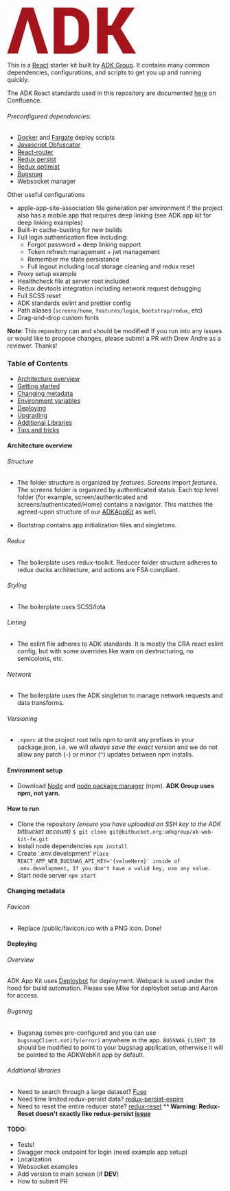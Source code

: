 ![ADK Logo](./adk.svg)

This is a [React](https://facebook.github.io/react/) starter kit built by [ADK Group](https://adkgroup.com/). It contains many common dependencies, configurations, and scripts to get you up and running quickly.

The ADK React standards used in this repository are documented [here](https://adkgroup.atlassian.net/wiki/spaces/FH/overview) on Confluence.

###### Preconfigured dependencies:
- [Docker](https://www.docker.com/) and [Fargate](https://aws.amazon.com/fargate/) deploy scripts
- [Javascript Obfuscator](https://github.com/javascript-obfuscator/javascript-obfuscator)
- [React-router](https://reacttraining.com/react-router/)
- [Redux persist](https://github.com/rt2zz/redux-persist)
- [Redux optimist](https://github.com/ForbesLindesay/redux-optimist)
- [Bugsnag](https://www.bugsnag.com/)
- Websocket manager

Other useful configurations
- apple-app-site-association file generation per environment if the project also has a mobile app that requires deep linking (see ADK app kit for deep linking examples)
- Built-in cache-busting for new builds
- Full login authentication flow including:
  - Forgot password + deep linking support
  - Token refresh management + jwt management
  - Remember me state persistance
  - Full logout including local storage cleaning and redux reset
- Proxy setup example
- Healthcheck file at server root included
- Redux devtools integration including network request debugging
- Full SCSS reset
- ADK standards eslint and prettier config
- Path aliases (`screens/home`, `features/login`, `bootstrap/redux`, etc)
- Drag-and-drop custom fonts

**Note**: This repository can and should be modified! If you run into any issues or would like to propose changes, please submit a PR with Drew Andre as a reviewer. Thanks!

### Table of Contents 

- [Architecture overview](#architecture-overview)
- [Getting started](#getting-started)
- [Changing metadata](#changing-metadata)
- [Environment variables](#environment-variables)
- [Deploying](#deploying)
- [Upgrading](#upgrading)
- [Additional Libraries](#Additional-libraries)
- [Tips and tricks](#tips-and-tricks)

#### Architecture overview
###### Structure
- The folder structure is organized by _features_. _Screens_ import _features_. The screens folder is organized by authenticated status. Each top level folder (for example, screen/authenticated and screens/authenticated/Home) contains a navigator. This matches the agreed-upon structure of our [ADKAppKit](https://bitbucket.org/adkgroup/adk-app-kit/src/master/) as well.

- Bootstrap contains app initialization files and singletons.
###### Redux
- The boilerplate uses redux-toolkit. Reducer folder structure adheres to redux ducks architecture, and actions are FSA compliant.

###### Styling
- The boilerplate uses SCSS/Iota

###### Linting
- The eslint file adheres to ADK standards. It is mostly the CRA react eslint config, but with some overrides like warn on destructuring, no semicolons, etc.

###### Network
- The boilerplate uses the ADK singleton to manage network requests and data transforms.

###### Versioning
 - `.npmrc` at the project root tells npm to omit any prefixes in your package.json, i.e. we will _always save the exact version_ and we do not allow any patch (`~`) or minor (`^`) updates between npm installs.

#### Environment setup
- Download [Node](https://nodejs.org/en/) and [node package manager](https://www.npmjs.com/) (npm). **ADK Group uses npm, not yarn.**

#### How to run
- Clone the repository _(ensure you have uploaded an SSH key to the ADK bitbucket account)_
`$ git clone git@bitbucket.org:adkgroup/ak-web-kit-fe.git`
- Install node dependencies
`npm install`
- Create '.env.development'
`Place REACT_APP_WEB_BUGSNAG_API_KEY='{valueHere}' inside of .env.development, If you don't have a valid key, use any value.`
- Start node server
`npm start`

#### Changing metadata

###### Favicon
- Replace /public/favicon.ico with a PNG icon. Done!

#### Deploying

###### Overview
ADK App Kit uses [Deploybot](https://deploybot.com/) for deployment. Webpack is used under the hood for build automation. Please see Mike for deploybot setup and Aaron for access.

###### Bugsnag
- Bugsnag comes pre-configured and you can use `bugsnagClient.notify(error)` anywhere in the app. `BUGSNAG_CLIENT_ID` should be modified to point to your bugsnag application, otherwise it will be pointed to the ADKWebKit app by default.

###### Additional libraries
- Need to search through a large dataset? [Fuse](https://fusejs.io/)
- Need time limited redux-persist data? [redux-persist-expire](https://github.com/kamranahmedse/redux-persist-expire)
- Need to reset the entire reducer state? [redux-reset](https://github.com/wwayne/redux-reset) 
**^^ Warning: Redux-Reset doesn't exactly like redux-persist [issue](https://github.com/wwayne/redux-reset/issues/7)** 

#### TODO:
- Tests!
- Swagger mock endpoint for login (need example app setup)
- Localization
- Websocket examples
- Add version to main screen (if __DEV__)
- How to submit PR